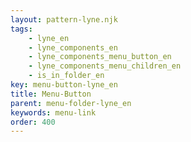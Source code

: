 ```yaml
---
layout: pattern-lyne.njk
tags: 
    - lyne_en
    - lyne_components_en
    - lyne_components_menu_button_en
    - lyne_components_menu_children_en
    - is_in_folder_en
key: menu-button-lyne_en
title: Menu-Button
parent: menu-folder-lyne_en
keywords: menu-link
order: 400
---
```

